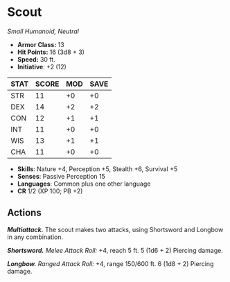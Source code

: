 # Scout

*Small Humanoid, Neutral*

- **Armor Class:** 13
- **Hit Points:** 16 (3d8 + 3)
- **Speed:** 30 ft.
- **Initiative**: +2 (12)

|STAT|SCORE|MOD|SAVE|
| --- | --- | --- | ---- |
| STR | 11 | +0 | +0 |
| DEX | 14 | +2 | +2 |
| CON | 12 | +1 | +1 |
| INT | 11 | +0 | +0 |
| WIS | 13 | +1 | +1 |
| CHA | 11 | +0 | +0 |

- **Skills**: Nature +4, Perception +5, Stealth +6, Survival +5
- **Senses**: Passive Perception 15
- **Languages**: Common plus one other language
- **CR** 1/2 (XP 100; PB +2)

## Actions

***Multiattack.*** The scout makes two attacks, using Shortsword and Longbow in any combination.

***Shortsword.*** *Melee Attack Roll:* +4, reach 5 ft. 5 (1d6 + 2) Piercing damage.

***Longbow.*** *Ranged Attack Roll:* +4, range 150/600 ft. 6 (1d8 + 2) Piercing damage.

